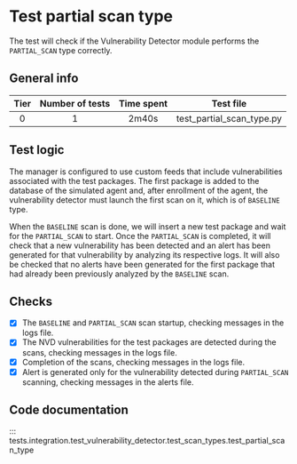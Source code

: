 # Test partial scan type

The test will check if the Vulnerability Detector module performs the `PARTIAL_SCAN` type correctly.

## General info

|Tier | Number of tests | Time spent| Test file | 
|:--:|:--:|:--:|:--:| 
| 0 | 1 | 2m40s | test_partial_scan_type.py |

## Test logic

The manager is configured to use custom feeds that include vulnerabilities associated with the test packages. 
The first package is added to the database of the simulated agent and, after enrollment of the agent, 
the vulnerability detector must launch the first scan on it, which is of `BASELINE` type.

When the `BASELINE` scan is done, we will insert a new test package and wait for the `PARTIAL_SCAN` to start.
Once the `PARTIAL_SCAN` is completed, it will check that a new vulnerability has been detected and an alert
has been generated for that vulnerability by analyzing its respective logs. It will also be checked that
no alerts have been generated for the first package that had already been previously analyzed by
the `BASELINE` scan.


## Checks

- [x] The `BASELINE` and `PARTIAL_SCAN` scan startup, checking messages in the logs file.
- [x] The NVD vulnerabilities for the test packages are detected during the scans, checking messages in the logs file.
- [x] Completion of the scans, checking messages in the logs file.
- [x] Alert is generated only for the vulnerability detected during `PARTIAL_SCAN` scanning, checking messages in the alerts file.

## Code documentation

::: tests.integration.test_vulnerability_detector.test_scan_types.test_partial_scan_type
